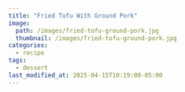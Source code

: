 ```yaml
---
title: "Fried Tofu With Ground Pork"
image: 
  path: /images/fried-tofu-ground-pork.jpg
  thumbnail: /images/fried-tofu-ground-pork.jpg
categories:
  - recipe
tags:
  - dessert
last_modified_at: 2025-04-15T10:19:00-05:00
---
```

